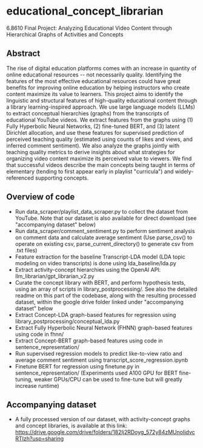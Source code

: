 # educational_concept_librarian
6.8610 Final Project: Analyzing Educational Video Content through Hierarchical Graphs of Activities and Concepts

## Abstract
The rise of digital education platforms comes with an increase in quantity of online educational resources -- not necessarily quality. Identifying the features of the most effective educational resources could have great benefits for improving online education by helping instructors who create content maximize its value to learners. This project aims to identify the linguistic and structural features of high-quality educational content through a library learning-inspired approach. We use large language models (LLMs) to extract conceptual hierarchies (graphs) from the transcripts of educational YouTube videos. We extract features from the graphs using (1) Fully Hyperbolic Neural Networks, (2) fine-tuned BERT, and (3) latent Dirichlet allocation, and use these features for supervised prediction of perceived teaching quality (estimated using counts of likes and views, and inferred comment sentiment). We also analyze the graphs jointly with teaching quality metrics to derive insights about what strategies for organizing video content maximize its perceived value to viewers. We find that successful videos describe the main concepts being taught in terms of elementary (tending to first appear early in playlist "curricula") and widely-referenced supporting concepts. 

## Overview of code
* Run data_scraper/playlist_data_scraper.py to collect the dataset from YouTube. Note that our dataset is also available for direct download (see "accompanying dataset" below)
* Run data_scraper/comment_sentiment.py to perform sentiment analysis on comment data and calculate average sentiment (Use parse_csv() to operate on existing csv, parse_current_directory() to generate csv from .txt files)
* Feature extraction for the baseline Transcript-LDA model (LDA topic modeling on video transcripts) is done using lda_baseline/lda.py
* Extract activity-concept hierarchies using the OpenAI API: llm_librarian/gpt_librarian_v2.py
* Curate the concept library with BERT, and perform hypothesis tests, using an array of scripts in library_postprocessing/. See also the detailed readme on this part of the codebase, along with the resulting processed dataset, within the google drive folder linked under "accompanying dataset" below
* Extract Concept-LDA graph-based features for regression using library_postprocessing/conceptual_lda.py
* Extract Fully Hyperbolic Neural Network (FHNN) graph-based features using code in fhnn/
* Extract Concept-BERT graph-based features using code in sentence_representation/
* Run supervised regression models to predict like-to-view ratio and average comment sentiment using transcript_score_regression.ipynb
* Finetune BERT for regression using finetune.py in sentence_representation/ (Experiments used A100 GPU for BERT fine-tuning, weaker GPUs/CPU can be used to fine-tune but will greatly increase runtime)

## Accompanying dataset
* A fully processed version of our dataset, with activity-concept graphs and concept libraries, is available at this link: https://drive.google.com/drive/folders/182Ij2RDoyg_572y84zMUnoIidvcRTIzh?usp=sharing

